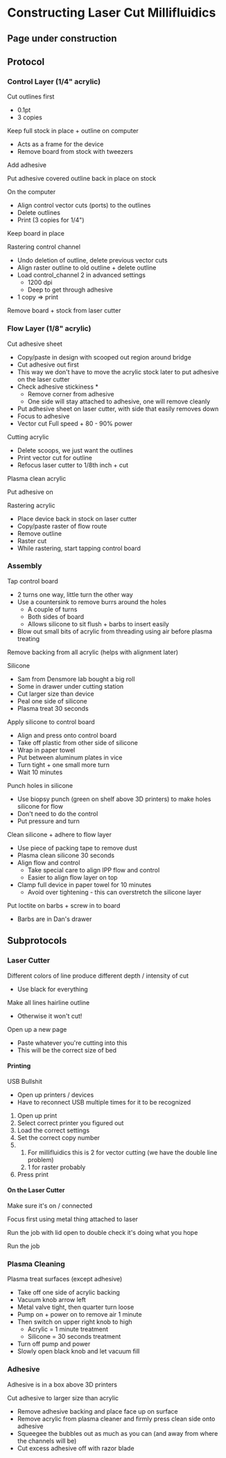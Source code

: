 # Constructing Laser Cut Millifluidics

## Page under construction

## Protocol

### Control Layer (1/4" acrylic)

Cut outlines first

* 0.1pt
* 3 copies

Keep full stock in place + outline on computer

* Acts as a frame for the device
* Remove board from stock with tweezers

Add adhesive

Put adhesive covered outline back in place on stock

On the computer

* Align control vector cuts (ports) to the outlines
* Delete outlines
* Print (3 copies for 1/4")

Keep board in place

Rastering control channel

* Undo deletion of outline, delete previous vector cuts
* Align raster outline to old outline + delete outline
* Load control\_channel 2 in advanced settings
  * 1200 dpi
  * Deep to get through adhesive
* 1 copy => print

Remove board + stock from laser cutter&#x20;

### Flow Layer (1/8" acrylic)

Cut adhesive sheet

* Copy/paste in design with scooped out region around bridge
* Cut adhesive out first
* This way we don't have to move the acrylic stock later to put adhesive on the laser cutter
* Check adhesive stickiness
  *
    * Remove corner from adhesive
    * One side will stay attached to adhesive, one will remove cleanly
* Put adhesive sheet on laser cutter, with side that easily removes down
* Focus to adhesive
* Vector cut Full speed + 80 - 90% power

Cutting acrylic

* Delete scoops, we just want the outlines
* Print vector cut for outline
* Refocus laser cutter to 1/8th inch + cut

Plasma clean acrylic

Put adhesive on

Rastering acrylic

* Place device back in stock on laser cutter
* Copy/paste raster of flow route
* Remove outline
* Raster cut
* While rastering, start tapping control board

### Assembly

Tap control board

* 2 turns one way, little turn the other way
* Use a countersink to remove burrs around the holes
  * A couple of turns
  * Both sides of board
  * Allows silicone to sit flush + barbs to insert easily
* Blow out small bits of acrylic from threading using air before plasma treating

Remove backing from all acrylic (helps with alignment later)

Silicone

* Sam from Densmore lab bought a big roll
* Some in drawer under cutting station
* Cut larger size than device
* Peal one side of silicone
* Plasma treat 30 seconds

Apply silicone to control board

* Align and press onto control board
* Take off plastic from other side of silicone
* Wrap in paper towel
* Put between aluminum plates in vice
* Turn tight + one small more turn
* Wait 10 minutes

Punch holes in silicone

* Use biopsy punch (green on shelf above 3D printers) to make holes silicone for flow
* Don't need to do the control
* Put pressure and turn

Clean silicone + adhere to flow layer

* Use piece of packing tape to remove dust
* Plasma clean silicone 30 seconds
* Align flow and control
  * Take special care to align IPP flow and control
  * Easier to align flow layer on top
* Clamp full device in paper towel for 10 minutes
  * Avoid over tightening - this can overstretch the silicone layer

Put loctite on barbs + screw in to board

* Barbs are in Dan's drawer



## Subprotocols&#x20;

### Laser Cutter

Different colors of line produce different depth / intensity of cut

* Use black for everything

Make all lines hairline outline

* Otherwise it won't cut!

Open up a new page

* Paste whatever you're cutting into this
* This will be the correct size of bed

#### Printing

USB Bullshit

* Open up printers / devices
* Have to reconnect USB multiple times for it to be recognized

&#x20;

1. Open up print
2. Select correct printer you figured out
3. Load the correct settings
4. Set the correct copy number
5.
   1. For millifluidics this is 2 for vector cutting (we have the double line problem)
   2. 1 for raster probably
6. Press print

#### On the Laser Cutter

Make sure it's on / connected

Focus first using metal thing attached to laser

Run the job with lid open to double check it's doing what you hope

Run the job

&#x20;

### Plasma Cleaning

Plasma treat surfaces (except adhesive)

* Take off one side of acrylic backing
* Vacuum knob arrow left
* Metal valve tight, then quarter turn loose
* Pump on + power on to remove air 1 minute
* Then switch on upper right knob to high
  * Acrylic = 1 minute treatment
  * Silicone = 30 seconds treatment
* Turn off pump and power
* Slowly open black knob and let vacuum fill

&#x20;

### Adhesive

Adhesive is in a box above 3D printers

Cut adhesive to larger size than acrylic

* Remove adhesive backing and place face up on surface
* Remove acrylic from plasma cleaner and firmly press clean side onto adhesive
* Squeegee the bubbles out as much as you can (and away from where the channels will be)
* Cut excess adhesive off with razor blade
